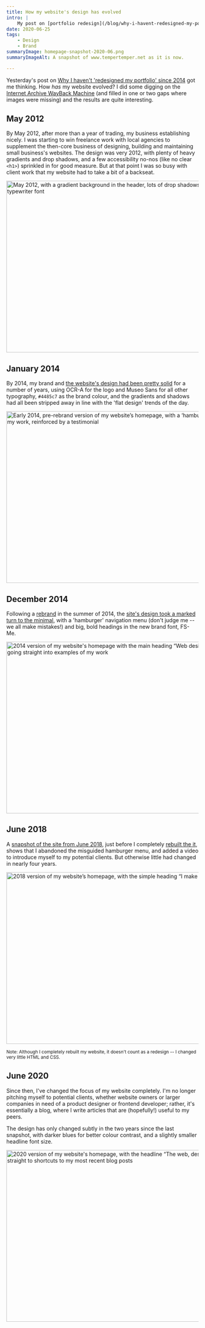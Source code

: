 ```yaml
---
title: How my website's design has evolved
intro: |
    My post on [portfolio redesign](/blog/why-i-havent-redesigned-my-portfolio-since-2014) got me wondering how my website has evolved. I had an enjoyable look on the WayBack Machine and took some snapshots.
date: 2020-06-25
tags:
    - Design
    - Brand
summaryImage: homepage-snapshot-2020-06.png
summaryImageAlt: A snapshot of www.tempertemper.net as it is now.

---
```


Yesterday's post on [Why I haven't 'redesigned my portfolio' since 2014](/blog/why-i-havent-redesigned-my-portfolio-since-2014) got me thinking. How *has* my website evolved? I did some digging on the [Internet Archive WayBack Machine](https://web.archive.org/) (and filled in one or two gaps where images were missing) and the results are quite interesting.


## May 2012

By May 2012, after more than a year of trading, my business establishing nicely. I was starting to win freelance work with local agencies to supplement the then-core business of designing, building and maintaining small business's websites. The design was very 2012, with plenty of heavy gradients and drop shadows, and a few accessibility no-nos (like no clear `<h1>`) sprinkled in for good measure. But at that point I was so busy with client work that my website had to take a bit of a backseat.

<picture>
    <source srcset="/assets/img/blog/homepage-snapshot-2012-05.avif" type="image/avif" />
    <source srcset="/assets/img/blog/homepage-snapshot-2012-05.webp" type="image/webp" />
    <img src="/assets/img/blog/homepage-snapshot-2012-05.jpg" alt="May 2012, with a gradient background in the header, lots of drop shadows and heavy use of the Courier New typewriter font" width="800" height="450" decoding="async" />
</picture>


## January 2014

By 2014, my brand and [the website's design had been pretty solid](https://web.archive.org/web/20140105074953/http://tempertemper.net/) for a number of years, using OCR-A for the logo and Museo Sans for all other typography, `#4485c7` as the brand colour, and the gradients and shadows had all been stripped away in line with the 'flat design' trends of the day.

<picture>
    <source srcset="/assets/img/blog/homepage-snapshot-2014-01.avif" type="image/avif" />
    <source srcset="/assets/img/blog/homepage-snapshot-2014-01.webp" type="image/webp" />
    <img src="/assets/img/blog/homepage-snapshot-2014-01.png" alt="Early 2014, pre-rebrand version of my website’s homepage, with a ‘hamburger’ navigation menu, with an emphasis on my work, reinforced by a testimonial" width="800" height="450" loading="lazy" decoding="async" />
</picture>


## December 2014

Following a [rebrand](/blog/the-simplest-solutions-are-usually-the-best#bringing-in-the-big-guns) in the summer of 2014, the [site's design took a marked turn to the minimal](https://web.archive.org/web/20141222071353/https://tempertemper.net/), with a 'hamburger' navigation menu (don't judge me -- we all make mistakes!) and big, bold headings in the new brand font, FS-Me.

<picture>
    <source srcset="/assets/img/blog/homepage-snapshot-2014-12.avif" type="image/avif" />
    <source srcset="/assets/img/blog/homepage-snapshot-2014-12.webp" type="image/webp" />
    <img src="/assets/img/blog/homepage-snapshot-2014-12.png" alt="2014 version of my website's homepage with the main heading “Web design in a language you can understand”, going straight into examples of my work" width="800" height="450" loading="lazy" decoding="async" />
</picture>


## June 2018

A [snapshot of the site from June 2018](https://web.archive.org/web/20160207074445/https://tempertemper.net/), just before I completely [rebuilt the it](/blog/website-version-5), shows that I abandoned the misguided hamburger menu, and added a video to introduce myself to my potential clients. But otherwise little had changed in nearly four years.

<picture>
    <source srcset="/assets/img/blog/homepage-snapshot-2018-06.avif" type="image/avif" />
    <source srcset="/assets/img/blog/homepage-snapshot-2018-06.webp" type="image/webp" />
    <img src="/assets/img/blog/homepage-snapshot-2018-06.png" alt="2018 version of my website’s homepage, with the simple heading “I make websites”, followed by a video introduction" width="800" height="450" loading="lazy" decoding="async" />
</picture>

<small>Note: Although I completely rebuilt my website, it doesn't count as a redesign -- I changed very little HTML and CSS.</small>


## June 2020

Since then, I've changed the focus of my website completely. I'm no longer pitching myself to potential clients, whether website owners or larger companies in need of a product designer or frontend developer; rather, it's essentially a blog, where I write articles that are (hopefully!) useful to my peers.

The design has only changed subtly in the two years since the last snapshot, with darker blues for better colour contrast, and a slightly smaller headline font size.

<picture>
    <source srcset="/assets/img/blog/homepage-snapshot-2020-06.avif" type="image/avif" />
    <source srcset="/assets/img/blog/homepage-snapshot-2020-06.webp" type="image/webp" />
    <img src="/assets/img/blog/homepage-snapshot-2020-06.png" alt="2020 version of my website's homepage, with the headline “The web, design and frontend development”, going straight to shortcuts to my most recent blog posts" width="800" height="450" loading="lazy" decoding="async" />
</picture>
